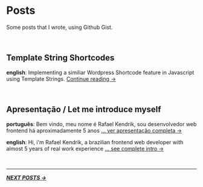 # Posts
Some posts that I wrote, using Github Gist.

<br>

## Template String Shortcodes
**english**:
Implementing a similiar Wordpress Shortcode feature in Javascript using Template Strings.
[Continue reading →](https://gist.github.com/rafaelkendrik/efeaf20bf6999a33321c43f305798ab5)

<br>

## Apresentação / Let me introduce myself
**português**:
Bem vindo, meu nome é Rafael Kendrik, sou desenvolvedor web frontend há aproximadamente 5 anos
[... ver apresentação completa →](https://gist.github.com/rafaelkendrik/3dc3f3eddced6ea19630a10d92c79e4b)

**english**:
Hi, i'm Rafael Kendrik, a brazilian frontend web developer with almost 5 years of real work experience
[... see complete intro →](https://gist.github.com/rafaelkendrik/a9d8b1dd7bbd2e531b79080a6d2a8133)

<br>

---
<i>[**NEXT POSTS →**](https://github.com/rafaelkendrik/posts/issues)</i>
